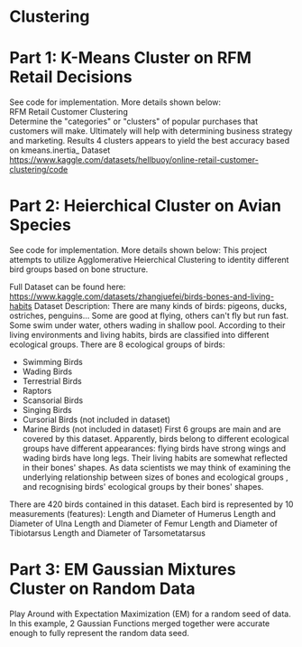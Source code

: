 # Clustering
# Part 1: K-Means Cluster on RFM Retail Decisions
See code for implementation.  More details shown below: </br>
RFM Retail Customer Clustering </br>
Determine the "categories" or "clusters" of popular purchases that customers will make. Ultimately will help with determining business strategy and marketing.
Results
4 clusters appears to yield the best accuracy based on kmeans.inertia_
Dataset
https://www.kaggle.com/datasets/hellbuoy/online-retail-customer-clustering/code

# Part 2: Heierchical Cluster on Avian Species
See code for implementation.  More details shown below:
This project attempts to utilize Agglomerative Heierchical Clustering to identity different bird groups based on bone structure.

Full Dataset can be found here: https://www.kaggle.com/datasets/zhangjuefei/birds-bones-and-living-habits
Dataset Description:
There are many kinds of birds: pigeons, ducks, ostriches, penguins… Some are good at flying, others can't fly but run fast. Some swim under water, others wading in shallow pool.
According to their living environments and living habits, birds are classified into different ecological groups. There are 8 ecological groups of birds:
- Swimming Birds
- Wading Birds
- Terrestrial Birds
- Raptors
- Scansorial Birds
- Singing Birds
- Cursorial Birds (not included in dataset)
- Marine Birds (not included in dataset)
First 6 groups are main and are covered by this dataset.
Apparently, birds belong to different ecological groups have different appearances: flying birds have strong wings and wading birds have long legs. Their living habits are somewhat reflected in their bones' shapes. As data scientists we may think of examining the underlying relationship between sizes of bones and ecological groups , and recognising birds' ecological groups by their bones' shapes.


There are 420 birds contained in this dataset. Each bird is represented by 10 measurements (features):
Length and Diameter of Humerus
Length and Diameter of Ulna
Length and Diameter of Femur
Length and Diameter of Tibiotarsus
Length and Diameter of Tarsometatarsus

# Part 3: EM Gaussian Mixtures Cluster on Random Data
Play Around with Expectation Maximization (EM) for a random seed of data. In this example, 2 Gaussian Functions merged together were accurate enough to fully represent the random data seed.
